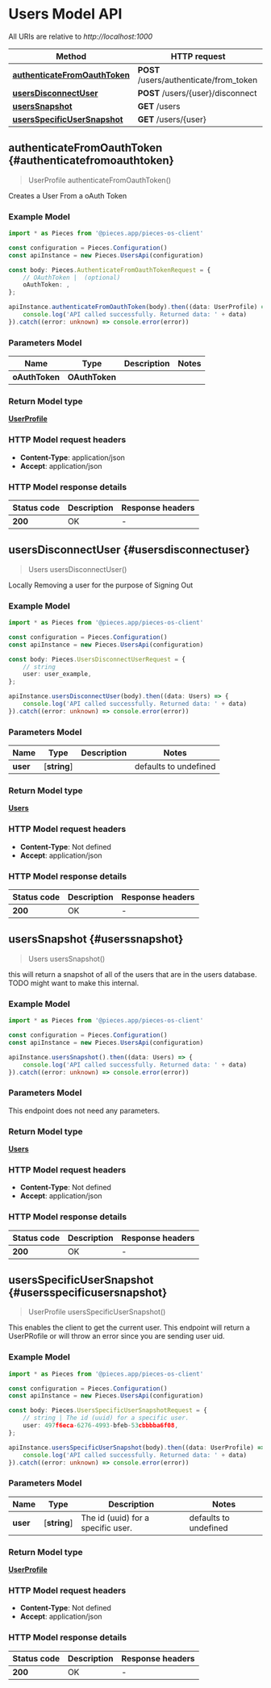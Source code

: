 # Users Model API

All URIs are relative to *http://localhost:1000*

Method | HTTP request
------------- | -------------
[**authenticateFromOauthToken**](UsersApi#authenticatefromoauthtoken) | **POST** /users/authenticate/from_token
[**usersDisconnectUser**](UsersApi#usersdisconnectuser) | **POST** /users/\{user\}/disconnect
[**usersSnapshot**](UsersApi#userssnapshot) | **GET** /users
[**usersSpecificUserSnapshot**](UsersApi#usersspecificusersnapshot) | **GET** /users/\{user\}


## **authenticateFromOauthToken** {#authenticatefromoauthtoken}
> UserProfile authenticateFromOauthToken()

Creates a User From a oAuth Token

### Example Model

```typescript
import * as Pieces from '@pieces.app/pieces-os-client'

const configuration = Pieces.Configuration()
const apiInstance = new Pieces.UsersApi(configuration)

const body: Pieces.AuthenticateFromOauthTokenRequest = {
    // OAuthToken |  (optional)
    oAuthToken: ,
};

apiInstance.authenticateFromOauthToken(body).then((data: UserProfile) => {
    console.log('API called successfully. Returned data: ' + data)
}).catch((error: unknown) => console.error(error))
```

### Parameters Model

Name | Type | Description  | Notes
------------- | ------------- | ------------- | -------------
 **oAuthToken** | **OAuthToken**|  |


### Return Model type

[**UserProfile**](../models/UserProfile)

### HTTP Model request headers

- **Content-Type**: application/json
- **Accept**: application/json


### HTTP Model response details
| Status code | Description | Response headers
|-------------|-------------|------------------
**200** | OK |  -  |

## **usersDisconnectUser** {#usersdisconnectuser}
> Users usersDisconnectUser()

Locally Removing a user for the purpose of Signing Out

### Example Model

```typescript
import * as Pieces from '@pieces.app/pieces-os-client'

const configuration = Pieces.Configuration()
const apiInstance = new Pieces.UsersApi(configuration)

const body: Pieces.UsersDisconnectUserRequest = {
    // string
    user: user_example,
};

apiInstance.usersDisconnectUser(body).then((data: Users) => {
    console.log('API called successfully. Returned data: ' + data)
}).catch((error: unknown) => console.error(error))
```

### Parameters Model

Name | Type | Description  | Notes
------------- | ------------- | ------------- | -------------
 **user** | [**string**] |  | defaults to undefined


### Return Model type

[**Users**](../models/Users)

### HTTP Model request headers

- **Content-Type**: Not defined
- **Accept**: application/json


### HTTP Model response details
| Status code | Description | Response headers
|-------------|-------------|------------------
**200** | OK |  -  |

## **usersSnapshot** {#userssnapshot}
> Users usersSnapshot()

this will return a snapshot of all of the users that are in the users database. TODO might want to make this internal.

### Example Model

```typescript
import * as Pieces from '@pieces.app/pieces-os-client'

const configuration = Pieces.Configuration()
const apiInstance = new Pieces.UsersApi(configuration)

apiInstance.usersSnapshot().then((data: Users) => {
    console.log('API called successfully. Returned data: ' + data)
}).catch((error: unknown) => console.error(error))
```

### Parameters Model
This endpoint does not need any parameters.


### Return Model type

[**Users**](../models/Users)

### HTTP Model request headers

- **Content-Type**: Not defined
- **Accept**: application/json


### HTTP Model response details
| Status code | Description | Response headers
|-------------|-------------|------------------
**200** | OK |  -  |

## **usersSpecificUserSnapshot** {#usersspecificusersnapshot}
> UserProfile usersSpecificUserSnapshot()

This enables the client to get the current user.  This endpoint will return a UserPRofile or will throw an error since you are sending user uid.

### Example Model

```typescript
import * as Pieces from '@pieces.app/pieces-os-client'

const configuration = Pieces.Configuration()
const apiInstance = new Pieces.UsersApi(configuration)

const body: Pieces.UsersSpecificUserSnapshotRequest = {
    // string | The id (uuid) for a specific user.
    user: 497f6eca-6276-4993-bfeb-53cbbbba6f08,
};

apiInstance.usersSpecificUserSnapshot(body).then((data: UserProfile) => {
    console.log('API called successfully. Returned data: ' + data)
}).catch((error: unknown) => console.error(error))
```

### Parameters Model

Name | Type | Description  | Notes
------------- | ------------- | ------------- | -------------
 **user** | [**string**] | The id (uuid) for a specific user. | defaults to undefined


### Return Model type

[**UserProfile**](../models/UserProfile)

### HTTP Model request headers

- **Content-Type**: Not defined
- **Accept**: application/json


### HTTP Model response details
| Status code | Description | Response headers
|-------------|-------------|------------------
**200** | OK |  -  |


